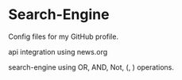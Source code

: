# Search-Engine
Config files for my GitHub profile.

api integration using news.org

search-engine using OR, AND, Not, (, ) operations.
